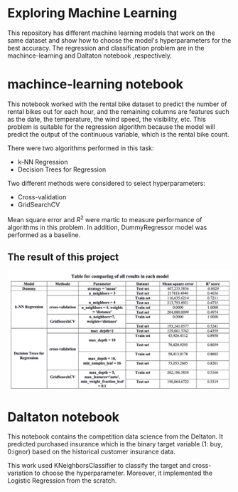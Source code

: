 # Exploring Machine Learning

This repository has different machine learning models that work on the same dataset and show how to choose the model's hyperparameters for the best accuracy. The regression and classification problem are in the machince-learning and Daltaton notebook ,respectively.


# machince-learning notebook
This notebook worked with the rental bike dataset to predict the number of rental bikes out for each hour, and the remaining columns are features such as the date, the temperature, the wind speed, the visibility, etc. This problem is suitable for the regression algorithm because the model will predict the output of the continuous variable, which is the rental bike count. 

There were two algorithms performed in this task: 
* k-NN Regression 
* Decision Trees for Regression 

Two different methods were considered to select hyperparameters:
* Cross-validation
* GridSearchCV

Mean square error and $R^2$ were martic to measure performance of algorithms in this problem. In addition, DummyRegressor model was performed as a baseline.

## The result of this project
![alt text for screen readers](images/result.jpg)

# Daltaton notebook
This notebook contains the competition data science from the Deltaton. It predicted purchased insurance which is the binary target variable (1: buy, 0:ignor) based on the historical customer insurance data.

This work used KNeighborsClassifier to classify the target and cross-variation to choose the hyperparameter. Moreover, it implemented the Logistic Regression from the scratch.

